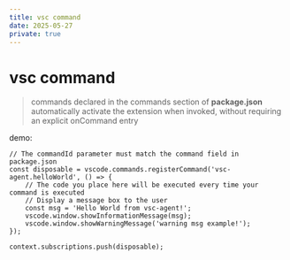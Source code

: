 ```yaml
---
title: vsc command
date: 2025-05-27
private: true
---
```

# vsc command
> commands declared in the commands section of **package.json** automatically activate the extension when invoked,  without requiring an explicit onCommand entry 

demo:

	// The commandId parameter must match the command field in package.json
	const disposable = vscode.commands.registerCommand('vsc-agent.helloWorld', () => {
		// The code you place here will be executed every time your command is executed
		// Display a message box to the user
        const msg = 'Hello World from vsc-agent!';
        vscode.window.showInformationMessage(msg);
        vscode.window.showWarningMessage('warning msg example!');
	});

	context.subscriptions.push(disposable);